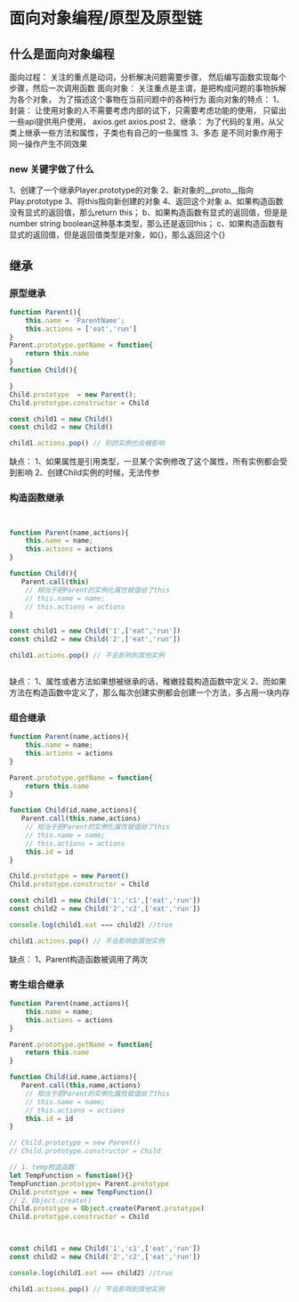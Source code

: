 # 面向对象编程/原型及原型链
## 什么是面向对象编程
面向过程：
关注的重点是动词，分析解决问题需要步骤，
然后编写函数实现每个步骤，然后一次调用函数
面向对象：
关注重点是主谓，是把构成问题的事物拆解为各个对象，
为了描述这个事物在当前问题中的各种行为
面向对象的特点：
1、封装：
让使用对象的人不需要考虑内部的试下，只需要考虑功能的使用，
只留出一些api提供用户使用， axios.get axios.post
2、继承：
为了代码的复用，从父类上继承一些方法和属性，子类也有自己的一些属性
3、多态
是不同对象作用于同一操作产生不同效果

### new 关键字做了什么

1、创建了一个继承Player.prototype的对象
2、新对象的__proto__指向Play.prototype
3、将this指向新创建的对象
4、返回这个对象
   a、如果构造函数没有显式的返回值，那么return this；
   b、如果构造函数有显式的返回值，但是是number string boolean这种基本类型，那么还是返回this；
   c、如果构造函数有显式的返回值，但是返回值类型是对象，如{}，那么返回这个{}


## 继承
### 原型继承
```js
function Parent(){
    this.name = 'ParentName';
    this.actions = ['eat','run']
}
Parent.prototype.getName = function{
    return this.name
}
function Child(){

}
Child.prototype  = new Parent();
Child.prototype.constructor = Child

const child1 = new Child()
const child2 = new Child()

child1.actions.pop() // 别的实例也会被影响

```

缺点：
1、如果属性是引用类型，一旦某个实例修改了这个属性，所有实例都会受到影响
2、创建Child实例的时候，无法传参



### 构造函数继承

```js


function Parent(name,actions){
    this.name = name;
    this.actions = actions
}

function Child(){
   Parent.call(this)
    // 相当于把Parent的实例化属性赋值给了this
    // this.name = name;
    // this.actions = actions
}

const child1 = new Child('1',['eat','run'])
const child2 = new Child('2',['eat','run'])

child1.actions.pop() // 不会影响到其他实例



```

缺点：
1、属性或者方法如果想被继承的话，稚嫩挂载构造函数中定义
2、而如果方法在构造函数中定义了，那么每次创建实例都会创建一个方法，多占用一块内存



### 组合继承


```js
function Parent(name,actions){
    this.name = name;
    this.actions = actions
}

Parent.prototype.getName = function{
    return this.name
}

function Child(id,name,actions){
   Parent.call(this,name,actions)
    // 相当于把Parent的实例化属性赋值给了this
    // this.name = name;
    // this.actions = actions
    this.id = id
}

Child.prototype = new Parent()
Child.prototype.constructor = Child

const child1 = new Child('1','c1',['eat','run'])
const child2 = new Child('2','c2',['eat','run'])

console.log(child1.eat === child2) //true

child1.actions.pop() // 不会影响到其他实例

```


缺点：
1、Parent构造函数被调用了两次



### 寄生组合继承



```js
function Parent(name,actions){
    this.name = name;
    this.actions = actions
}

Parent.prototype.getName = function{
    return this.name
}

function Child(id,name,actions){
   Parent.call(this,name,actions)
    // 相当于把Parent的实例化属性赋值给了this
    // this.name = name;
    // this.actions = actions
    this.id = id
}

// Child.prototype = new Parent()
// Child.prototype.constructor = Child

// 1、temp构造函数
let TempFunction = function(){}
TempFunction.prototype= Parent.prototype
Child.prototype = new TempFunction()
// 2、Object.create()
Child.prototype = Object.create(Parent.prototype)
Child.prototype.constructor = Child



const child1 = new Child('1','c1',['eat','run'])
const child2 = new Child('2','c2',['eat','run'])

console.log(child1.eat === child2) //true

child1.actions.pop() // 不会影响到其他实例

```


